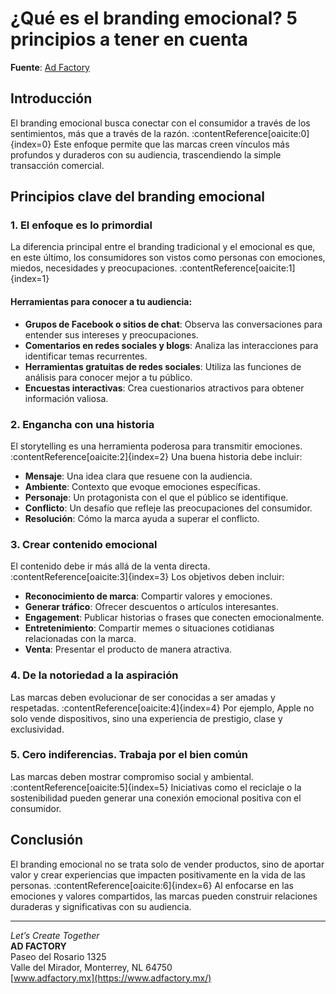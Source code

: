 # ¿Qué es el branding emocional? 5 principios a tener en cuenta

**Fuente**: [Ad Factory](https://www.adfactory.mx/articulos-de-marketing-y-publicidad/que-es-el-branding-emocional-5-principios-a-tener-en-cuenta/)

## Introducción

El branding emocional busca conectar con el consumidor a través de los sentimientos, más que a través de la razón. :contentReference[oaicite:0]{index=0} Este enfoque permite que las marcas creen vínculos más profundos y duraderos con su audiencia, trascendiendo la simple transacción comercial.

## Principios clave del branding emocional

### 1. El enfoque es lo primordial

La diferencia principal entre el branding tradicional y el emocional es que, en este último, los consumidores son vistos como personas con emociones, miedos, necesidades y preocupaciones. :contentReference[oaicite:1]{index=1}

#### Herramientas para conocer a tu audiencia:

- **Grupos de Facebook o sitios de chat**: Observa las conversaciones para entender sus intereses y preocupaciones.
- **Comentarios en redes sociales y blogs**: Analiza las interacciones para identificar temas recurrentes.
- **Herramientas gratuitas de redes sociales**: Utiliza las funciones de análisis para conocer mejor a tu público.
- **Encuestas interactivas**: Crea cuestionarios atractivos para obtener información valiosa.

### 2. Engancha con una historia

El storytelling es una herramienta poderosa para transmitir emociones. :contentReference[oaicite:2]{index=2} Una buena historia debe incluir:

- **Mensaje**: Una idea clara que resuene con la audiencia.
- **Ambiente**: Contexto que evoque emociones específicas.
- **Personaje**: Un protagonista con el que el público se identifique.
- **Conflicto**: Un desafío que refleje las preocupaciones del consumidor.
- **Resolución**: Cómo la marca ayuda a superar el conflicto.

### 3. Crear contenido emocional

El contenido debe ir más allá de la venta directa. :contentReference[oaicite:3]{index=3} Los objetivos deben incluir:

- **Reconocimiento de marca**: Compartir valores y emociones.
- **Generar tráfico**: Ofrecer descuentos o artículos interesantes.
- **Engagement**: Publicar historias o frases que conecten emocionalmente.
- **Entretenimiento**: Compartir memes o situaciones cotidianas relacionadas con la marca.
- **Venta**: Presentar el producto de manera atractiva.

### 4. De la notoriedad a la aspiración

Las marcas deben evolucionar de ser conocidas a ser amadas y respetadas. :contentReference[oaicite:4]{index=4} Por ejemplo, Apple no solo vende dispositivos, sino una experiencia de prestigio, clase y exclusividad.

### 5. Cero indiferencias. Trabaja por el bien común

Las marcas deben mostrar compromiso social y ambiental. :contentReference[oaicite:5]{index=5} Iniciativas como el reciclaje o la sostenibilidad pueden generar una conexión emocional positiva con el consumidor.

## Conclusión

El branding emocional no se trata solo de vender productos, sino de aportar valor y crear experiencias que impacten positivamente en la vida de las personas. :contentReference[oaicite:6]{index=6} Al enfocarse en las emociones y valores compartidos, las marcas pueden construir relaciones duraderas y significativas con su audiencia.

---

*Let’s Create Together*  
**AD FACTORY**  
Paseo del Rosario 1325  
Valle del Mirador, Monterrey, NL 64750  
[www.adfactory.mx](https://www.adfactory.mx/)
